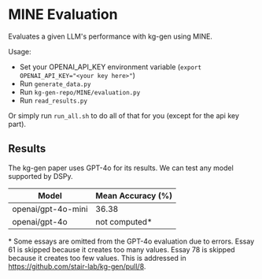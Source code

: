 # MINE Evaluation
Evaluates a given LLM's performance with kg-gen using MINE. 

Usage:
- Set your OPENAI_API_KEY environment variable (`export OPENAI_API_KEY="<your key here>"`)
- Run `generate_data.py`
- Run `kg-gen-repo/MINE/evaluation.py`
- Run `read_results.py`

Or simply run `run_all.sh` to do all of that for you (except for the api key part). 

## Results 
The kg-gen paper uses GPT-4o for its results. 
We can test any model supported by DSPy. 

<!-- 
This takes a long time to run! 
I have not included a time column becuase it froze my computer part-way through
but cached some results, which threw off the timing. 
Expect to wait for 14*105/60=24.5 minutes to generate results. 
And then 10*105/60=17.5 minutes for evaluation.
The rest is fast though!

With a larger dataset it may be better to save graphs immediately rather than 
holding them in memory until saving them in bulk. 
It could also be worth investigating using parallel llm requests. 
This would probably help with openAI models but may be unwise when using local 
models.
-->

| Model | Mean Accuracy (%) |
| - | - |
| openai/gpt-4o-mini | 36.38 | 
| openai/gpt-4o | not computed\* |

\*
Some essays are omitted from the GPT-4o evaluation due to errors. 
Essay 61 is skipped because it creates too many values. 
Essay 78 is skipped because it creates too few values. 
This is addressed in https://github.com/stair-lab/kg-gen/pull/8. 

<!-- The paper result is 66.07% -->
